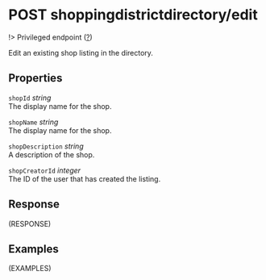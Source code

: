 # <span class="badge badge-light">POST</span> <span class="badge badge-light">shoppingdistrictdirectory/edit</span>

!> Privileged endpoint ([?](privileged.md))

Edit an existing shop listing in the directory.

## Properties

`shopId` *string*  
The display name for the shop.

`shopName` *string*  
The display name for the shop.

`shopDescription` *string*  
A description of the shop.

`shopCreatorId` *integer*  
The ID of the user that has created the listing.


## Response

(RESPONSE)

## Examples

(EXAMPLES)
